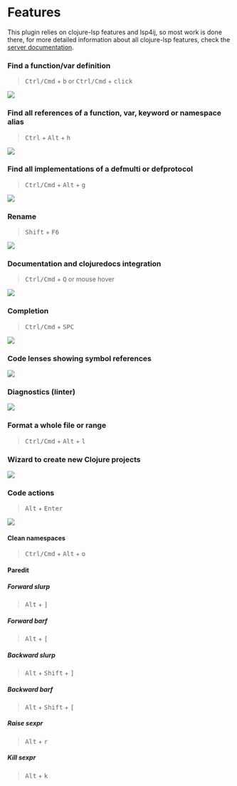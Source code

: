 # Features

This plugin relies on clojure-lsp features and lsp4ij, so most work is done there, for more detailed information about all clojure-lsp features, check the [server documentation](https://clojure-lsp.io/features/).

### Find a function/var definition

> <kbd>Ctrl/Cmd</kbd> + <kbd>b</kbd> or <kbd>Ctrl/Cmd</kbd> + <kbd>click</kbd>

![](../images/find-definition.png)

### Find all references of a function, var, keyword or namespace alias

> <kbd>Ctrl</kbd> + <kbd>Alt</kbd> + <kbd>h</kbd>

![](../images/find-references.png)

### Find all implementations of a defmulti or defprotocol

> <kbd>Ctrl/Cmd</kbd> + <kbd>Alt</kbd> + <kbd>g</kbd>

![](../images/find-implementations.png)

### Rename

> <kbd>Shift</kbd> + <kbd>F6</kbd>

![](../images/rename.png)

### Documentation and clojuredocs integration

> <kbd>Ctrl/Cmd</kbd> + <kbd>Q</kbd> or mouse hover

![](../images/hover.png)

### Completion

> <kbd>Ctrl/Cmd</kbd> + <kbd>SPC</kbd>

![](../images/completion.png)

### Code lenses showing symbol references

![](../images/code-lens.png)

### Diagnostics (linter)

![](../images/diagnostics.png)

### Format a whole file or range

> <kbd>Ctrl/Cmd</kbd> + <kbd>Alt</kbd> + <kbd>l</kbd>

### Wizard to create new Clojure projects

![](../images/wizard.png)

### Code actions

> <kbd>Alt</kbd> + <kbd>Enter</kbd>

![](../images/code-actions.png)

#### Clean namespaces

> <kbd>Ctrl/Cmd</kbd> + <kbd>Alt</kbd> + <kbd>o</kbd>

#### Paredit

##### Forward slurp

> <kbd>Alt</kbd> + <kbd>]</kbd>

##### Forward barf

> <kbd>Alt</kbd> + <kbd>[</kbd>

##### Backward slurp

> <kbd>Alt</kbd> + <kbd>Shift</kbd> + <kbd>]</kbd>

##### Backward barf

> <kbd>Alt</kbd> + <kbd>Shift</kbd> + <kbd>[</kbd>

##### Raise sexpr

> <kbd>Alt</kbd> + <kbd>r</kbd>

##### Kill sexpr

> <kbd>Alt</kbd> + <kbd>k</kbd>
